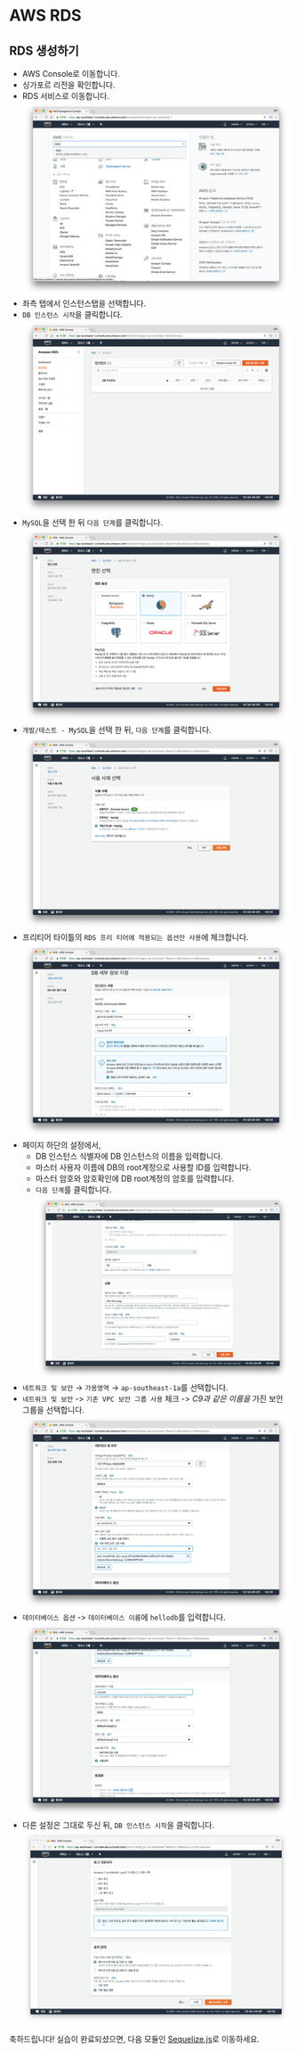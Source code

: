 # AWS RDS

## RDS 생성하기
- AWS Console로 이동합니다.
- 싱가포르 리전을 확인합니다.
- RDS 서비스로 이동합니다.
![스크린샷](images/screenshot-10.png)
- 좌측 탭에서 인스턴스탭을 선택합니다.
- `DB 인스턴스 시작`을 클릭합니다.
![스크린샷](images/screenshot-11.png)
- `MySQL`을 선택 한 뒤 `다음 단계`를 클릭합니다. 
![스크린샷](images/screenshot-12.png)
- `개발/테스트 - MySQL`을 선택 한 뒤, `다음 단계`를 클릭합니다.
![스크린샷](images/screenshot-13.png)
- 프리티어 타이틀의  `RDS 프리 티어에 적용되는 옵션만 사용`에 체크합니다.
![스크린샷](images/screenshot-14.png)
- 페이지 하단의 설정에서,
	- DB 인스턴스 식별자에 DB 인스턴스의 이름을 입력합니다.
	- 마스터 사용자 이름에 DB의 root계정으로 사용할 ID를 입력합니다.
	- 마스터 암호와 암호확인에 DB root계정의 암호를 입력합니다.
	- `다음 단계`를 클릭합니다.
![스크린샷](images/screenshot-15.png)
- `네트워크 및 보안` → `가용영역` → `ap-southeast-1a`를 선택합니다.
- `네트워크 및 보안` -> `기존 VPC 보안 그룹 사용` 체크 -> *C9과 같은 이름을* 가진 보안그룹을 선택합니다.
![스크린샷](images/screenshot-16.png)
- `데이터베이스 옵션` -> `데이터베이스 이름`에 `hellodb`를 입력합니다.
![스크린샷](images/screenshot-17.png)
- 다른 설정은 그대로 두신 뒤, `DB 인스턴스 시작`을 클릭합니다.
![스크린샷](images/screenshot-18.png)

축하드립니다! 실습이 완료되셨으면, 다음 모듈인 [Sequelize.js](../4_Sequelize.js)로 이동하세요.